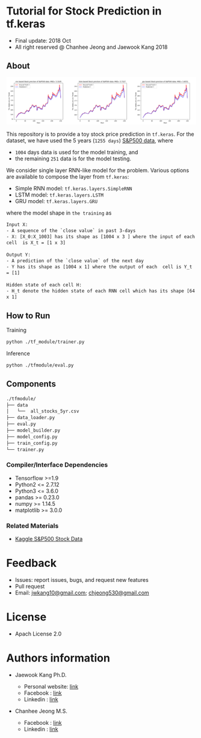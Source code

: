 Tutorial for Stock Prediction in tf.keras
==================================
- Final update: 2018 Oct 
- All right reserved @  Chanhee Jeong and Jaewook Kang 2018


## About
![alt text](https://github.com/jwkanggist/tf-keras-rnn-time-pred/blob/develop/images/compare.png)


This repository is to provide a toy stock price prediction in `tf.keras`.
For the dataset, we have used the 5 years (`1255 days`) [S&P500 data](https://github.com/CNuge/kaggle-code/raw/master/stock_data/),
where 
- `1004` days data is used for the model training, and 
- the remaining `251` data is for the model testing.

We consider single layer RNN-like model for the problem.
Various options are available to compose the layer from  `tf.keras`:
- Simple RNN model: `tf.keras.layers.SimpleRNN`
- LSTM model: `tf.keras.layers.LSTM` 
- GRU model:  `tf.keras.layers.GRU`

where the model shape in `the training` as

```
Input X: 
- A sequence of the `close value` in past 3-days 
- X: [X_0:X_1003] has its shape as [1004 x 3 ] where the input of each  cell  is X_t = [1 x 3]

Output Y: 
- A prediction of the `close value` of the next day
- Y has its shape as [1004 x 1] where the output of each  cell is Y_t = [1]

Hidden state of each cell H:
- H_t denote the hidden state of each RNN cell which has its shape [64 x 1]
```

## How to Run
Training
```bash
python ./tf_module/trainer.py
```

Inference
```bash
python ./tfmodule/eval.py
```

## Components

```bash
./tfmodule/
├── data
│   └──  all_stocks_5yr.csv
├── data_loader.py
├── eval.py
├── model_builder.py
├── model_config.py
├── train_config.py
└── trainer.py
```

### Compiler/Interface Dependencies
- Tensorflow >=1.9
- Python2 <= 2.7.12
- Python3 <= 3.6.0
- pandas >= 0.23.0
- numpy >= 1.14.5
- matplotlib >= 3.0.0


### Related Materials
- [Kaggle S&P500 Stock Data](https://www.kaggle.com/camnugent/sandp500/)

# Feedback 
- Issues: report issues, bugs, and request new features
- Pull request
- Email: jwkang10@gmail.com; chjeong530@gmail.com

# License
- Apach License 2.0


# Authors information 
- Jaewook Kang Ph.D.
    - Personal website: [link](https://sites.google.com/site/jwkang10/)
    - Facebook : [link](https://www.facebook.com/jwkkang)
    - Linkedin : [link](https://www.linkedin.com/in/jaewook-kang-3a4217b9/)

- Chanhee Jeong M.S.
    - Facebook : [link](https://www.facebook.com/Cris.Jeong)
    - Linkedin : [link](https://www.linkedin.com/in/chanhee-jeong-711842107/)
